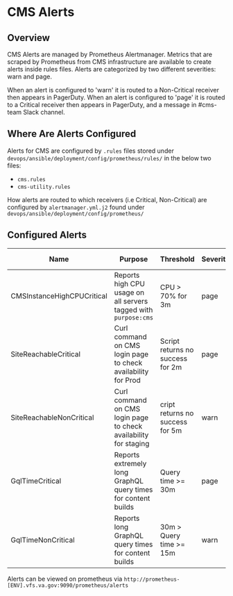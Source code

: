 # CMS Alerts

## Overview

CMS Alerts are managed by Prometheus Alertmanager. Metrics that are scraped by Prometheus from CMS infrastructure are available to create alerts inside rules files. Alerts are categorized by two different severities: warn and page.

When an alert is configured to 'warn' it is routed to a Non-Critical receiver then appears in PagerDuty. When an alert is configured to 'page' it is routed to a Critical receiver then appears in PagerDuty, and a message in #cms-team Slack channel.

## Where Are Alerts Configured

Alerts for CMS are configured by `.rules` files stored under `devops/ansible/deployment/config/prometheus/rules/` in the below two files:

- `cms.rules`
- `cms-utility.rules`

How alerts are routed to which receivers (i.e Critical, Non-Critical) are configured by `alertmanager.yml.j2` found under `devops/ansible/deployment/config/prometheus/`

## Configured Alerts

| Name      | Purpose | Threshold | Severity | Prometheus Server |
| ----------- | ----------- | ----------- | ----------- | ----------- |
| CMSInstanceHighCPUCritical      | Reports high CPU usage on all servers tagged with `purpose:cms` | CPU > 70% for 3m | page | staging,prod |
| SiteReachableCritical   | Curl command on CMS login page to check availability for Prod | Script returns no success for 2m | page | utility |
| SiteReachableNonCritical   | Curl command on CMS login page to check availability for staging | cript returns no success for 5m | warn | utility |
| GqlTimeCritical   | Reports extremely long GraphQL query times for content builds | Query time >= 30m | page | utility |
| GqlTimeNonCritical   | Reports long GraphQL query times for content builds        | 30m > Query time >= 15m | warn | utility |

Alerts can be viewed on prometheus via `http://prometheus-[ENV].vfs.va.gov:9090/prometheus/alerts`
